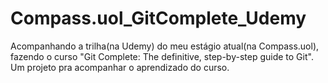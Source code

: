 # Compass.uol_GitComplete_Udemy
Acompanhando a trilha(na Udemy) do meu estágio atual(na Compass.uol), fazendo o curso "Git Complete: The definitive, step-by-step guide to Git". Um projeto pra acompanhar o aprendizado do curso.
